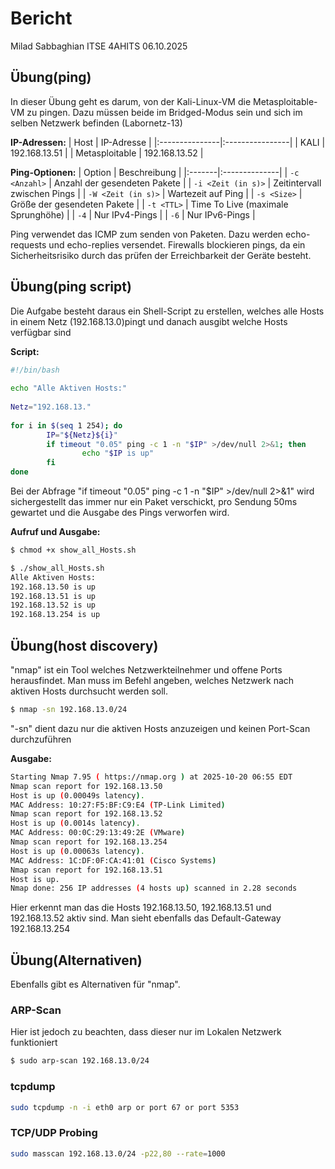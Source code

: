 # Bericht
Milad Sabbaghian ITSE 4AHITS 06.10.2025

## Übung(ping)
In dieser Übung geht es darum, von der Kali-Linux-VM die Metasploitable-VM zu pingen. 
Dazu müssen beide im Bridged-Modus sein und sich im selben Netzwerk befinden (Labornetz-13)

**IP-Adressen:**
| Host           | IP-Adresse      |
|:---------------|:----------------|
| KALI           | 192.168.13.51   |
| Metasploitable | 192.168.13.52   |

**Ping-Optionen:**
| Option | Beschreibung |
|:-------|:--------------|
| `-c <Anzahl>` | Anzahl der gesendeten Pakete |
| `-i <Zeit (in s)>` | Zeitintervall zwischen Pings |
| `-W <Zeit (in s)>` | Wartezeit auf Ping |
| `-s <Size>` | Größe der gesendeten Pakete |
| `-t <TTL>` | Time To Live (maximale Sprunghöhe) |
| `-4` | Nur IPv4-Pings |
| `-6` | Nur IPv6-Pings |

Ping verwendet das ICMP zum senden von Paketen. 
Dazu werden echo-requests und echo-replies versendet. 
Firewalls blockieren pings, da ein Sicherheitsrisiko durch das prüfen der Erreichbarkeit der Geräte besteht.

## Übung(ping script)
Die Aufgabe besteht daraus ein Shell-Script zu erstellen, welches alle Hosts in einem Netz (192.168.13.0)pingt und danach ausgibt welche Hosts verfügbar sind

**Script:**
```sh
#!/bin/bash
 
echo "Alle Aktiven Hosts:"
 
Netz="192.168.13."
 
for i in $(seq 1 254); do
        IP="${Netz}${i}"
        if timeout "0.05" ping -c 1 -n "$IP" >/dev/null 2>&1; then
                echo "$IP is up"
        fi
done
```

Bei der Abfrage "if timeout "0.05" ping -c 1 -n "$IP" >/dev/null 2>&1" wird sichergestellt das immer 
nur ein Paket verschickt, pro Sendung 50ms gewartet und die Ausgabe des Pings verworfen wird. 

**Aufruf und Ausgabe:**
```sh
$ chmod +x show_all_Hosts.sh

$ ./show_all_Hosts.sh    
Alle Aktiven Hosts:
192.168.13.50 is up
192.168.13.51 is up
192.168.13.52 is up
192.168.13.254 is up
```

## Übung(host discovery)
"nmap" ist ein Tool welches Netzwerkteilnehmer und offene Ports herausfindet. 
Man muss im Befehl angeben, welches Netzwerk nach aktiven Hosts durchsucht werden soll.
```sh
$ nmap -sn 192.168.13.0/24
```
"-sn" dient dazu nur die aktiven Hosts anzuzeigen und keinen Port-Scan durchzuführen

**Ausgabe:**
```sh
Starting Nmap 7.95 ( https://nmap.org ) at 2025-10-20 06:55 EDT
Nmap scan report for 192.168.13.50
Host is up (0.00049s latency).
MAC Address: 10:27:F5:BF:C9:E4 (TP-Link Limited)
Nmap scan report for 192.168.13.52
Host is up (0.0014s latency).
MAC Address: 00:0C:29:13:49:2E (VMware)
Nmap scan report for 192.168.13.254
Host is up (0.00063s latency).
MAC Address: 1C:DF:0F:CA:41:01 (Cisco Systems)
Nmap scan report for 192.168.13.51
Host is up.
Nmap done: 256 IP addresses (4 hosts up) scanned in 2.28 seconds
```
Hier erkennt man das die Hosts 192.168.13.50, 192.168.13.51 und 192.168.13.52 aktiv sind.
Man sieht ebenfalls das Default-Gateway 192.168.13.254

## Übung(Alternativen)
Ebenfalls gibt es Alternativen für "nmap".

### ARP-Scan
Hier ist jedoch zu beachten, dass dieser nur im Lokalen Netzwerk funktioniert
```sh
$ sudo arp-scan 192.168.13.0/24
```

### tcpdump
```sh
sudo tcpdump -n -i eth0 arp or port 67 or port 5353
```

### TCP/UDP Probing
```sh
sudo masscan 192.168.13.0/24 -p22,80 --rate=1000
```


